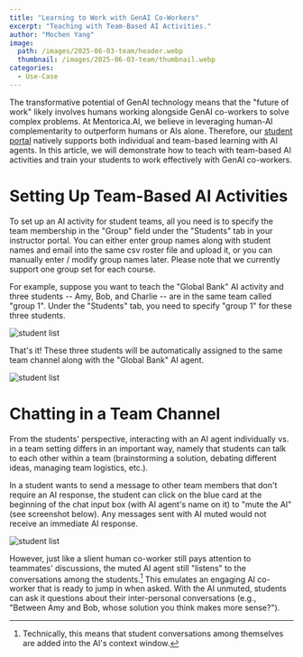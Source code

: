 ```yaml
---
title: "Learning to Work with GenAI Co-Workers"
excerpt: "Teaching with Team-Based AI Activities."
author: "Mochen Yang"
image: 
  path: /images/2025-06-03-team/header.webp
  thumbnail: /images/2025-06-03-team/thumbnail.webp
categories:
  - Use-Case
---
```


The transformative potential of GenAI technology means that the "future of work" likely involves humans working alongside GenAI co-workers to solve complex problems. At Mentorica.AI, we believe in leveraging human-AI complementarity to outperform humans or AIs alone. Therefore, our [student portal](https://blog.mentorica.ai/tutorial/student-tutorial/) natively supports both individual and team-based learning with AI agents. In this article, we will demonstrate how to teach with team-based AI activities and train your students to work effectively with GenAI co-workers.

# Setting Up Team-Based AI Activities

To set up an AI activity for student teams, all you need is to specify the team membership in the "Group" field under the "Students" tab in your instructor portal. You can either enter group names along with student names and email into the same csv roster file and upload it, or you can manually enter / modify group names later. Please note that we currently support one group set for each course. 

For example, suppose you want to teach the "Global Bank" AI activity and three students -- Amy, Bob, and Charlie -- are in the same team called "group 1". Under the "Students" tab, you need to specify "group 1" for these three students. 

![student list](../../images/2025-06-03-team/student_list.webp)

That's it! These three students will be automatically assigned to the same team channel along with the "Global Bank" AI agent.

![student list](../../images/2025-06-03-team/group_channel.webp)


# Chatting in a Team Channel

From the students' perspective, interacting with an AI agent individually vs. in a team setting differs in an important way, namely that students can talk to each other within a team (brainstorming a solution, debating different ideas, managing team logistics, etc.). 

In a student wants to send a message to other team members that don't require an AI response, the student can click on the blue card at the beginning of the chat input box (with AI agent's name on it) to "mute the AI" (see screenshot below). Any messages sent with AI muted would not receive an immediate AI response.

![student list](../../images/2025-06-03-team/mute_ai.webp)

However, just like a slient human co-worker still pays attention to teammates' discussions, the muted AI agent still "listens" to the conversations among the students.[^1] This emulates an engaging AI co-worker that is ready to jump in when asked. With the AI unmuted, students can ask it questions about their inter-personal conversations (e.g., "Between Amy and Bob, whose solution you think makes more sense?").

[^1]: Technically, this means that student conversations among themselves are added into the AI's context window.
